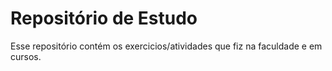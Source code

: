 # Repositório de Estudo
Esse repositório contém os exercicios/atividades que fiz na faculdade e em cursos.

